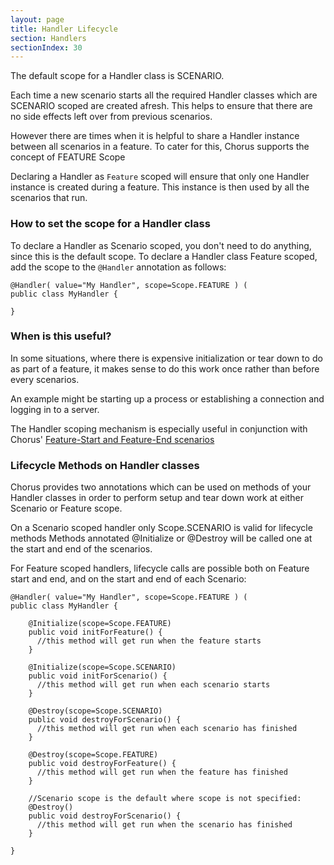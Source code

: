 ```yaml
---
layout: page
title: Handler Lifecycle
section: Handlers
sectionIndex: 30
---
```


The default scope for a Handler class is SCENARIO.

Each time a new scenario starts all the required Handler classes which are SCENARIO scoped are created afresh.
This helps to ensure that there are no side effects left over from previous scenarios.

However there are times when it is helpful to share a Handler instance between all scenarios in a feature.
To cater for this, Chorus supports the concept of FEATURE Scope

Declaring a Handler as `Feature` scoped will ensure that only one Handler instance is created during a feature.
This instance is then used by all the scenarios that run.

### How to set the scope for a Handler class

To declare a Handler as Scenario scoped, you don't need to do anything, since this is the default scope.
To declare a Handler class Feature scoped, add the scope to the `@Handler` annotation as follows:

    @Handler( value="My Handler", scope=Scope.FEATURE ) (
    public class MyHandler {
    
    }
    

### When is this useful?

In some situations, where there is expensive initialization or tear down to do as part of a feature,
it makes sense to do this work once rather than before every scenarios.

An example might be starting up a process or establishing a connection and logging in to a server.

The Handler scoping mechanism is especially useful in conjunction with Chorus' [Feature-Start and Feature-End scenarios](/pages/LanguageExtensions/FeatureStartAndEnd)


### Lifecycle Methods on Handler classes

Chorus provides two annotations which can be used on methods of your Handler classes in order to perform setup and tear down work 
at either Scenario or Feature scope.

On a Scenario scoped handler only Scope.SCENARIO is valid for lifecycle methods
Methods annotated @Initialize or @Destroy will be called one at the start and end of the scenarios.

For Feature scoped handlers, lifecycle calls are possible both on Feature start and end, and on the start and end of each Scenario:

    @Handler( value="My Handler", scope=Scope.FEATURE ) (
    public class MyHandler {
    
        @Initialize(scope=Scope.FEATURE)
        public void initForFeature() {
          //this method will get run when the feature starts
        }
    
        @Initialize(scope=Scope.SCENARIO)
        public void initForScenario() {
          //this method will get run when each scenario starts
        }
        
        @Destroy(scope=Scope.SCENARIO)
        public void destroyForScenario() {
          //this method will get run when each scenario has finished
        }
        
        @Destroy(scope=Scope.FEATURE)
        public void destroyForFeature() {
          //this method will get run when the feature has finished
        }
        
        //Scenario scope is the default where scope is not specified:
        @Destroy()
        public void destroyForScenario() {
          //this method will get run when the scenario has finished
        }
        
    }
    
    












 
